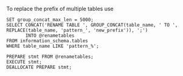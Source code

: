 To replace the prefix of multiple tables use

```mysql
SET group_concat_max_len = 5000;
SELECT CONCAT('RENAME TABLE ', GROUP_CONCAT(table_name, ' TO ', REPLACE(table_name, 'pattern_', 'new_prefix')), ';')
       INTO @renametables
FROM information_schema.tables
WHERE table_name LIKE 'pattern_%';

PREPARE stmt FROM @renametables;
EXECUTE stmt;
DEALLOCATE PREPARE stmt;
```